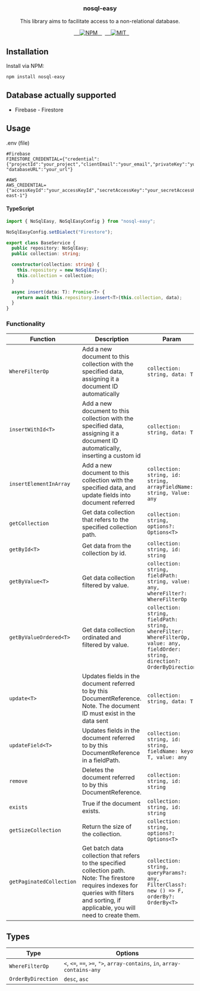 <h3 align="center">nosql-easy</h3>
<p align="center">This library aims to facilitate access to a non-relational database.</p>

<p align="center">
  <a href="https://www.npmjs.com/package/nosql-easy">
    <img src="https://img.shields.io/npm/v/nosql-easy.svg" alt="NPM">
  </a>
  <a href="LICENSE">
    <img src="https://img.shields.io/badge/license-MIT-blue.svg?style=flat-square" alt="MIT">
  </a>
</p>

## Installation

Install via NPM:

```bash
npm install nosql-easy

```

## Database actually supported

- Firebase - Firestore

## Usage

.env (file)

```
#Firebase
FIRESTORE_CREDENTIAL={"credential":{"projectId":"your_project","clientEmail":"your_email","privateKey":"your_privateKey"}, "databaseURL":"your_url"}

#AWS
AWS_CREDENTIAL={"accessKeyId":"your_accessKeyId","secretAccessKey":"your_secretAccessKey","region":"sa-east-1"}
```

#### TypeScript

```typescript
import { NoSqlEasy, NoSqlEasyConfig } from "nosql-easy";

NoSqlEasyConfig.setDialect("Firestore");

export class BaseService {
  public repository: NoSqlEasy;
  public collection: string;

  constructor(collection: string) {
    this.repository = new NoSqlEasy();
    this.collection = collection;
  }

  async insert(data: T): Promise<T> {
    return await this.repository.insert<T>(this.collection, data);
  }
}
```

### Functionality

| Function                 | Description                                                                                                                                                                                     | Param                                                                                                                             | Return            |
| ------------------------ | ----------------------------------------------------------------------------------------------------------------------------------------------------------------------------------------------- | --------------------------------------------------------------------------------------------------------------------------------- | ----------------- |
| `WhereFilterOp`          | Add a new document to this collection with the specified data, assigning it a document ID automatically                                                                                         | `collection: string, data: T `                                                                                                    | `Promise<T>`      |
| `insertWithId<T>`        | Add a new document to this collection with the specified data, assigning it a document ID automatically, inserting a custom id                                                                  | `collection: string, data: T `                                                                                                    | `Promise<T>`      |
| `insertElementInArray`   | Add a new document to this collection with the specified data, and update fields into document referred                                                                                         | `collection: string, id: string, arrayFieldName: string, Value: any`                                                              | `Promise`         |
| `getCollection`          | Get data collection that refers to the specified collection path.                                                                                                                               | `collection: string, options?: Options<T> `                                                                                       | `Promise<T[]>`    |
| `getById<T>`             | Get data from the collection by id.                                                                                                                                                             | `collection: string, id: string `                                                                                                 | `Promise<T>`      |
| `getByValue<T>`          | Get data collection filtered by value.                                                                                                                                                          | `collection: string, fieldPath: string, value: any, whereFilter?: WhereFilterOp `                                                 | `Promise<T[]>`    |
| `getByValueOrdered<T>`   | Get data collection ordinated and filtered by value.                                                                                                                                            | `collection: string, fieldPath: string, whereFilter: WhereFilterOp, value: any, fieldOrder: string, direction?: OrderByDirection` | `Promise<T[]>`    |
| `update<T>`              | Updates fields in the document referred to by this DocumentReference. Note. The document ID must exist in the data sent                                                                         | `collection: string, data: T`                                                                                                     | `Promise`         |
| `updateField<T>`         | Updates fields in the document referred to by this DocumentReference in a fieldPath.                                                                                                            | `collection: string, id: string, fieldName: keyof T, value: any`                                                                  | `Promise`         |
| `remove`                 | Deletes the document referred to by this DocumentReference.                                                                                                                                     | `collection: string, id: string`                                                                                                  | `Promise`         |
| `exists`                 | True if the document exists.                                                                                                                                                                    | `collection: string, id: string`                                                                                                  | `Promise`         |
| `getSizeCollection`      | Return the size of the collection.                                                                                                                                                              | `collection: string, options?: Options<T>`                                                                                        | `Promise<number>` |
| `getPaginatedCollection` | Get batch data collection that refers to the specified collection path. Note: The firestore requires indexes for queries with filters and sorting, if applicable, you will need to create them. | `collection: string, queryParams?: any, FilterClass?: new () => F, orderBy?: OrderBy<T>`                                          | `Promise<T[]>`    |

## Types

| Type               | Options                                                                   |
| ------------------ | ------------------------------------------------------------------------- |
| `WhereFilterOp`    | `<`, `<=`, `==`, `>=`, `">`, `array-contains`, `in`, `array-contains-any` |
| `OrderByDirection` | `desc`, `asc`                                                             |

